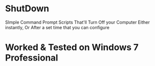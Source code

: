 # ShutDown
SImple Command Prompt Scripts That'll Turn Off your Computer Either instantly, Or After a set time that you can configure
 # Worked & Tested on Windows 7 Professional
